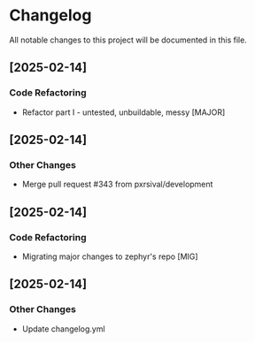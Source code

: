 # Changelog

All notable changes to this project will be documented in this file.

## [2025-02-14]
### Code Refactoring
- Refactor part I - untested, unbuildable, messy [MAJOR]


## [2025-02-14]
### Other Changes
- Merge pull request #343 from pxrsival/development


## [2025-02-14]
### Code Refactoring
- Migrating major changes to zephyr's repo [MIG]


## [2025-02-14]
### Other Changes
- Update changelog.yml


